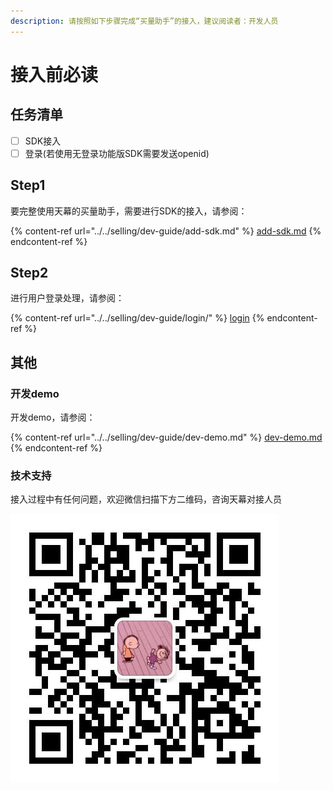 ```yaml
---
description: 请按照如下步骤完成“买量助手”的接入，建议阅读者：开发人员
---
```


# 接入前必读

## 任务清单

* [ ] SDK接入
* [ ] 登录(若使用无登录功能版SDK需要发送openid)

## Step1

要完整使用天幕的买量助手，需要进行SDK的接入，请参阅：

{% content-ref url="../../selling/dev-guide/add-sdk.md" %}
[add-sdk.md](../../selling/dev-guide/add-sdk.md)
{% endcontent-ref %}

## Step2

进行用户登录处理，请参阅：

{% content-ref url="../../selling/dev-guide/login/" %}
[login](../../selling/dev-guide/login/)
{% endcontent-ref %}

## 其他

### 开发demo

开发demo，请参阅：

{% content-ref url="../../selling/dev-guide/dev-demo.md" %}
[dev-demo.md](../../selling/dev-guide/dev-demo.md)
{% endcontent-ref %}

### 技术支持

接入过程中有任何问题，欢迎微信扫描下方二维码，咨询天幕对接人员

<div align="left">

<img src="../../.gitbook/assets/微信图片_20191009150820 (3).jpg" alt="微信扫一扫，添加天幕对接人员微信">

</div>
